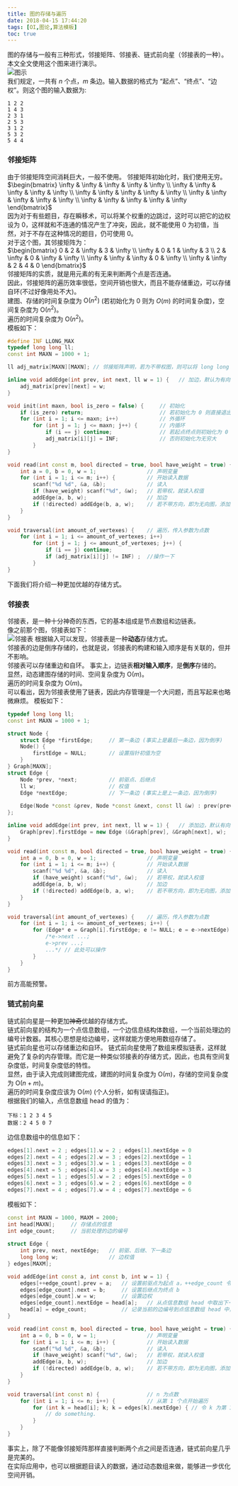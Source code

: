 ```yaml
---
title: 图的存储与遍历
date: 2018-04-15 17:44:20
tags: [OI,图论,算法模板]
toc: true
---
```

图的存储与一般有三种形式，邻接矩阵、邻接表、链式前向星（邻接表的一种）。  
本文全文使用这个图来进行演示。  
![图示](https://raw.githubusercontent.com/Chickking-Website/SomeFile/master/201804/graph_test.png)  
我们规定，一共有 $n$ 个点，$m$ 条边。输入数据的格式为 “起点”、“终点”、“边权”。则这个图的输入数据为: 
~~~ plain
1 2 2
1 4 3
2 3 1
2 5 3
3 1 2
5 3 2
5 4 4
~~~ 
### 邻接矩阵
由于邻接矩阵空间消耗巨大，一般不使用。
邻接矩阵初始化时，我们使用无穷。  
$\begin{bmatrix} \infty & \infty & \infty & \infty & \infty \\ \infty & \infty & \infty & \infty & \infty \\ \infty & \infty & \infty & \infty & \infty \\ \infty & \infty & \infty & \infty & \infty \\ \infty & \infty & \infty & \infty & \infty \end{bmatrix}$  
因为对于有些题目，存在瞬移术，可以将某个权重的边跳过，这时可以把它的边权设为 0，这样就和不连通的情况产生了冲突，因此，就不能使用 0 为初值，当然，对于不存在这种情况的题目，仍可使用 0。  
对于这个图，其邻接矩阵为：   
$\begin{bmatrix} 0 & 2 & \infty & 3 & \infty \\ \infty & 0 & 1 & \infty & 3 \\ 2 & \infty & 0 & \infty & \infty \\ \infty & \infty & \infty & 0 & \infty \\ \infty & \infty & 2 & 4 & 0 \end{bmatrix}$  
邻接矩阵的实质，就是用元素的有无来判断两个点是否连通。  
因此，邻接矩阵的遍历效率很低，空间开销也很大，而且不能存储重边，可以存储自环(不过好像用处不大)。  
建图、存储的时间复杂度为 $\text{O}(n^2)$ (若初始化为 $0$ 则为 $O(m)$ 的时间复杂度)，空间复杂度为 $\text{O}(n^2)$。  
遍历的时间复杂度为 $\text{O}(n^2)$。  
模板如下： 
~~~ cpp
#define INF LLONG_MAX
typedef long long ll;
const int MAXN = 1000 + 1;

ll adj_matrix[MAXN][MAXN]; // 邻接矩阵声明，若为不带权图，则可以将 long long 改为 bool.

inline void addEdge(int prev, int next, ll w = 1) {   // 加边，默认为有向图，边权默认为 1，便于使用不带权图
    adj_matrix[prev][next] = w;
}

void init(int maxn, bool is_zero = false) {     // 初始化
    if (is_zero) return;                        // 若初始化为 0 则直接退出
    for (int i = 1; i <= maxn; i++)             // 外循环
        for (int j = 1; j <= maxn; j++) {       // 内循环
            if (i == j) continue;               // 若起点终点则初始化为 0 
            adj_matrix[i][j] = INF;             // 否则初始化为无穷大
        }
}

void read(int const m, bool directed = true, bool have_weight = true) { // m 为数据组数，即边数，directed 为是否有向，have_weight 为是否带权
    int a = 0, b = 0, w = 1;                // 声明变量
    for (int i = 1; i <= m; i++) {          // 开始读入数据
        scanf("%d %d", &a, &b);             // 读入
        if (have_weight) scanf("%d", &w);   // 若带权，就读入权值
        addEdge(a, b, w);                   // 加边
        if (!directed) addEdge(b, a, w);    // 若不带方向，即为无向图，添加反向边
    }
}

void traversal(int amount_of_vertexes) {    // 遍历，传入参数为点数
    for (int i = 1; i <= amount_of_vertexes; i++)
        for (int j = 1; j <= amount_of_vertexes; j++) {
            if (i == j) continue;
            if (adj_matrix[i][j] != INF) ;  //操作一下
        }
}
~~~ 
下面我们将介绍一种更加优越的存储方式。
### 邻接表
邻接表，是一种十分神奇的东西，它的基本组成是节点数组和边链表。  
像之前那个图，邻接表如下：   
![邻接表](https://raw.githubusercontent.com/Chickking-Website/SomeFile/master/201804/list_fixed.png)
根据输入可以发现，邻接表是一种**动态**存储方式。  
邻接表的边是倒序存储的，也就是说，邻接表的构建和输入顺序是有关联的，但并不影响。  
邻接表可以存储重边和自环。
事实上，边链表**相对输入顺序**，是**倒序**存储的。  
显然，动态建图存储的时间、空间复杂度为 $\text{O}(m)$。  
遍历的时间复杂度为 $\text{O}(m)$。  
可以看出，因为邻接表使用了链表，因此内存管理是一个大问题，而且写起来也略微麻烦。
模板如下： 
~~~ cpp
typedef long long ll;
const int MAXN = 1000 + 1;

struct Node {
    struct Edge *firstEdge;     // 第一条边 (事实上是最后一条边，因为倒序)
    Node() {
        firstEdge = NULL;       // 设置指针初值为空
    }
} Graph[MAXN];
struct Edge {
    Node *prev, *next;          // 前驱点、后继点
    ll w;                       // 权值
    Edge *nextEdge;             // 下一条边 (事实上是上一条边，因为倒序)
    
    Edge(Node *const &prev, Node *const &next, const ll &w) : prev(prev), next(next), w(w), nextEdge(prev->firstEdge) {}    // 构造函数，利用 initializer list，自动设置 nextEdge 为下(事实上为上)一条边。
};

inline void addEdge(int prev, int next, ll w = 1) {   // 添加边，默认有向，边权 w 默认为 1，便于使用不带权图
    Graph[prev].firstEdge = new Edge (&Graph[prev], &Graph[next], w);
}

void read(int const m, bool directed = true, bool have_weight = true) { // m 为数据组数，即边数，directed 为是否有向，have_weight 为是否带权
    int a = 0, b = 0, w = 1;                // 声明变量
    for (int i = 1; i <= m; i++) {          // 开始读入数据
        scanf("%d %d", &a, &b);             // 读入
        if (have_weight) scanf("%d", &w);   // 若带权，就读入权值
        addEdge(a, b, w);                   // 加边
        if (!directed) addEdge(b, a, w);    // 若不带方向，即为无向图，添加反向边
    }
}

void traversal(int amount_of_vertexes) {    // 遍历，传入参数为点数
    for (int i = 1; i <= amount_of_vertexes; i++) {
        for (Edge* e = Graph[i].firstEdge; e != NULL; e = e->nextEdge) {
            /*e->next ...;
            e->prev ...;
            ...*/ // 此处可以操作
        }
    }
}
~~~ 
前方高能预警。
### 链式前向星
链式前向星是一种更加~~神奇~~优越的存储方式。  
链式前向星的结构为一个点信息数组，一个边信息结构体数组，一个当前处理边的编号计数器。其核心思想是给边编号，这样就能方便地用数组存储了。  
链式前向星也可以存储重边和自环。
链式前向星使用了数组来模拟链表，这样就避免了复杂的内存管理。而它是一种类似邻接表的存储方式，因此，也具有空间复杂度低，时间复杂度低的特性。  
显然，由于读入完成则建图完成，建图的时间复杂度为 $\text{O}(m)$，存储的空间复杂度为 $\text{O}(n+m)$。  
遍历的时间复杂度应该为 $\text{O}(m)$ (个人分析，如有误请指正)。  
根据我们的输入，点信息数组 head 的值为：  
~~~ plain
下标：1 2 3 4 5
数据：2 4 5 0 7
~~~ 
边信息数组中的信息如下： 
~~~ cpp
edges[1].next = 2 ; edges[1].w = 2 ; edges[1].nextEdge = 0
edges[2].next = 4 ; edges[2].w = 3 ; edges[2].nextEdge = 1
edges[3].next = 3 ; edges[3].w = 1 ; edges[3].nextEdge = 0
edges[4].next = 5 ; edges[4].w = 3 ; edges[4].nextEdge = 3
edges[5].next = 1 ; edges[5].w = 2 ; edges[5].nextEdge = 0
edges[6].next = 3 ; edges[6].w = 2 ; edges[6].nextEdge = 0
edges[7].next = 4 ; edges[7].w = 4 ; edges[7].nextEdge = 6
~~~ 
模板如下： 
~~~ cpp
const int MAXN = 1000, MAXM = 2000;
int head[MAXN];     // 存储点的信息
int edge_count;     // 当前处理的边的编号
 
struct Edge {
    int prev, next, nextEdge;   // 前驱、后继、下一条边
    long long w;                // 边权值
} edges[MAXM];

void addEdge(int const a, int const b, int w = 1) {
    edges[++edge_count].prev = a;   // 设置前驱点为起点 a，++edge_count 令当前处理的边的编号 +1
    edges[edge_count].next = b;     // 设置后继点为终点 b
    edges[edge_count].w = w;        // 设置边权
    edges[edge_count].nextEdge = head[a];   // 从点信息数组 head 中取出下一条边的编号，若当前为第一条边则取出初值 0
    head[a] = edge_count;           // 记录当前的边编号到点信息数组 head 中，为下一条边的增添做准备
}

void read(int const m, bool directed = true, bool have_weight = true) { // m 为数据组数，即边数，directed 为是否有向，have_weight 为是否带权
    int a = 0, b = 0, w = 1;                // 声明变量
    for (int i = 1; i <= m; i++) {          // 开始读入数据
        scanf("%d %d", &a, &b);             // 读入
        if (have_weight) scanf("%d", &w);   // 若带权，就读入权值
        addEdge(a, b, w);                   // 加边
        if (!directed) addEdge(b, a, w);    // 若不带方向，即为无向图，添加反向边
    }
}

void traversal(int const n) {               // n 为点数
    for (int i = 1; i <= n; i++) {          // 从第 1 个点开始遍历
        for (int k = head[i]; k; k = edges[k].nextEdge) { // 令 k 为第 1 条边，直到最后一条边，当 k 到达最后一条边时为 0，结束遍历。
            // do something.
        }
    }
}
~~~ 
事实上，除了不能像邻接矩阵那样直接判断两个点之间是否连通，链式前向星几乎是完美的。  
在实际应用中，也可以根据题目读入的数据，通过动态数组来做，能够进一步优化空间开销。